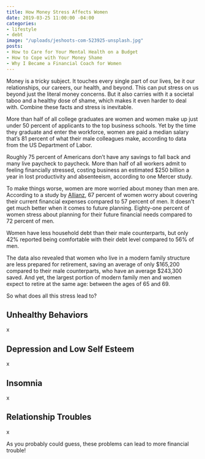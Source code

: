 ```yaml
---
title: How Money Stress Affects Women
date: 2019-03-25 11:00:00 -04:00
categories:
- lifestyle
- debt
image: "/uploads/jeshoots-com-523925-unsplash.jpg"
posts:
- How to Care for Your Mental Health on a Budget
- How to Cope with Your Money Shame
- Why I Became a Financial Coach for Women
---
```


Money is a tricky subject. It touches every single part of our lives, be it our relationships, our careers, our health, and beyond. This can put stress on us beyond just the literal money concerns. But it also carries with it a societal taboo and a healthy dose of shame, which makes it even harder to deal with. Combine these facts and stress is inevitable.

More than half of all college graduates are women and women make up just under 50 percent of applicants to the top business schools. Yet by the time they graduate and enter the workforce, women are paid a median salary that’s 81 percent of what their male colleagues make, according to data from the US Department of Labor.

Roughly 75 percent of Americans don’t have any savings to fall back and many live paycheck to paycheck. More than half of all workers admit to feeling financially stressed, costing business an estimated $250 billion a year in lost productivity and absenteeism, according to one Mercer study.

To make things worse, women are more worried about money than men are. According to a study by [Allianz](http://www.allianzusa.com/lovefamilymoney/insights/financial-stress-affects-men-and-women-differently/), 67 percent of women worry about covering their current financial expenses compared to 57 percent of men. It doesn't get much better when it comes to future planning. Eighty-one percent of women stress about planning for their future financial needs compared to 72 percent of men.

Women have less household debt than their male counterparts, but only 42% reported being comfortable with their debt level compared to 56% of men.

The data also revealed that women who live in a modern family structure are less prepared for retirement, saving an average of only $165,200 compared to their male counterparts, who have an average $243,300 saved. And yet, the largest portion of modern family men and women expect to retire at the same age: between the ages of 65 and 69.

So what does all this stress lead to?

## Unhealthy Behaviors

x

## Depression and Low Self Esteem

x

## Insomnia

x

## Relationship Troubles

x

As you probably could guess, these problems can lead to more financial trouble! 